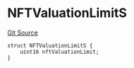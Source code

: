 # NFTValuationLimitS
[Git Source](https://github.com/thrackle-io/tron/blob/4370cba4c6c86564c45ea5da17298f68b13753b5/src/client/token/handler/diamond/RuleStorage.sol)


```solidity
struct NFTValuationLimitS {
    uint16 nftValuationLimit;
}
```

